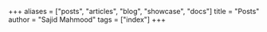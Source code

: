 +++
aliases = ["posts", "articles", "blog", "showcase", "docs"]
title = "Posts"
author = "Sajid Mahmood"
tags = ["index"]
+++

